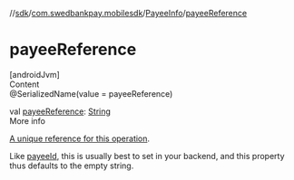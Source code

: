 //[sdk](../../../index.md)/[com.swedbankpay.mobilesdk](../index.md)/[PayeeInfo](index.md)/[payeeReference](payee-reference.md)



# payeeReference  
[androidJvm]  
Content  
@SerializedName(value = payeeReference)  
  
val [payeeReference](payee-reference.md): [String](https://kotlinlang.org/api/latest/jvm/stdlib/kotlin/-string/index.html)  
More info  


[A unique reference for this operation](https://developer.swedbankpay.com/checkout/other-features#payee-reference).



Like [payeeId](payee-id.md), this is usually best to set in your backend, and this property thus defaults to the empty string.

  



